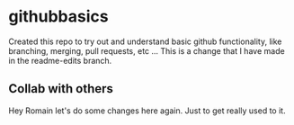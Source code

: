 # githubbasics
Created this repo to try out and understand basic github functionality, like branching, merging, pull requests, etc ... 
This is a change that I have made in the readme-edits branch.

## Collab with others

Hey Romain let's do some changes here again. Just to get really used to it. 
